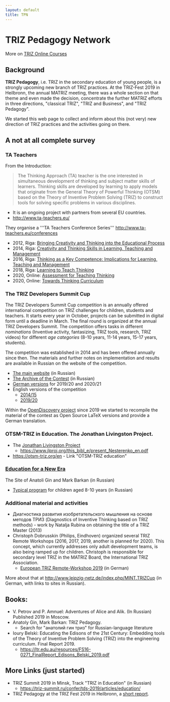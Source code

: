 ```yaml
---
layout: default
title: TPN
---
```


# TRIZ Pedagogy Network

More on [TRIZ Online Courses](TOC)  

## Background

**TRIZ Pedagogy**, i.e. TRIZ in the secondary education of young people, is a
strongly upcoming new branch of TRIZ practices.  At the TRIZ-Fest 2019 in
Heilbronn, the annual MATRIZ meeting, there was a whole section on that theme
and even made the decision, concentrate the further MATRIZ efforts in three
directions, "classical TRIZ", "TRIZ and Business", and "TRIZ Pedagogy".

We started this web page to collect and inform about this (not very) new
direction of TRIZ practices and the activities going on there.

## A not at all complete survey

### TA Teachers

From the Introduction:
> The Thinking Approach (TA) teacher is the one interested in simultaneous
> development of thinking and subject matter skills of learners. Thinking
> skills are developed by learning to apply models that originate from the
> General Theory of Powerful Thinking (OTSM) based on the Theory of Inventive
> Problem Solving (TRIZ) to construct tools for solving specific problems in
> various disciplines.

- It is an ongoing project with partners from several EU countries. 
- <http://www.ta-teachers.eu/>

They organise a '''TA Teachers Conference Series'''
<http://www.ta-teachers.eu/conferences>
- 2012, Riga: [Bringing Creativity and Thinking into the Educational
  Process](http://www.ta-teachers.eu/conference2012)
- 2014, Riga: [Creativity and Thinking Skills in Learning, Teaching and
  Management](http://www.ta-teachers.eu/conference2014)
- 2016, Riga: [Thinking as a Key Competence: Implications for Learning,
  Teaching and Management](http://www.ta-teachers.eu/conference2016)
- 2018, Riga: [Learning to Teach
  Thinking](http://www.ta-teachers.eu/conference2018)
- 2020, Online: [Assessment for Teaching
  Thinking](http://www.ta-teachers.eu/conference2020)
- 2020, Online: [Towards Thinking
  Curriculum](http://www.ta-teachers.eu/conference2022)

### The TRIZ Developers Summit Cup

The TRIZ Developers Summit Cup competition is an annually offered
international competition on TRIZ challenges for children, students and
teachers. It starts every year in October, projects can be submitted in
digital form until a deadline in March. The final round is organized at the
annual TRIZ Developers Summit.  The competition offers tasks in different
_nominations_ (Inventive activity, fantasizing, TRIZ tools, research, TRIZ
videos) for different _age categories_ (8-10 years, 11-14 years, 15-17 years,
students).  

The competition was established in 2014 and has been offered annually since
then. The materials and further notes on implementation and results are
available in Russian on the website of the competition.
* [The main website](https://triz-summit.ru/contest/) (in Russian)
* [The Archive of the Contest](https://triz-summit.ru/contest/2015/) (in
  Russian)
* [German versions](http://www.leipzig-netz.de/index.php/MINT.Internationales)
  for 2019/20 and 2020/21
* English versions of the competition
  * [2014/15](https://triz-summit.ru/en/300139/300199/)
  * [2019/20](https://triz-summit.ru/en/300139/contest-2019-2020/)

Within the
[OpenDiscovery project](https://github.com/wumm-project/OpenDiscovery)
since 2019 we started to recompile the material of the contest as Open Source
LaTeX versions and provide a German translation.

### OTSM-TRIZ in Education. The Jonathan Livingston Project.

* The [Jonathan Livingston Project](https://www.jlproj.org)
  * <https://www.jlproj.org/this_bibl_e/present_Nesterenko_en.pdf>
* <https://otsm-triz.org/en> - Link "OTSM-TRIZ education"

### [Education for a New Era](https://trizway.com/)

The Site of Anatoli Gin and Mark Barkan (in Russian)
* [Typical program](https://trizway.com/art/primary/triz-pedagogika-krea-zanyatiya-dlya-razvitiya-myshleniya.html)
    for children aged 8-10 years (in Russian)
    
### Additional material and activities

* Диагностика развития изобретательского мышления на основе методов ТРИЗ
  (Diagnostics of Inventive Thinking based on TRIZ methods) - work by Natalja
  Rubina on obtaining the title of a TRIZ Master (2013)
* Christoph Dobrusskin (Philips, Eindhoven) organized several TRIZ Remote
  Workshops (2016, 2017, 2019, another is planned for 2020). This concept,
  which currently addresses only adult development teams, is also being ramped
  up for children. Christoph is responsible for secondary level TRIZ in the
  MATRIZ Board, the International TRIZ Association.
  * [European TRIZ Remote-Workshop 2019](https://triz-akademie.de/triz-veranstaltungen/europaeischer-triz-remote-workshop-2019/)
    (in German)

More about that at http://www.leipzig-netz.de/index.php/MINT.TRIZCup (in
German, with links to sites in Russian).

## Books:

* V. Petrov and P. Amnuel: Adventures of Alice and Alik. (In Russian)
  Published 2019 in Moscow. 
* Anatoly Gin, Mark Barkan: TRIZ Pedagogy. 
  * Search for "анатолий гин триз" for Russian-language literature
* Ioury Belski: Educating the Edisons of the 21st Century: Embedding tools of
  the Theory of Inventive Problem Solving (TRIZ) into the engineering
  curriculum. Final Report 2019.
  * <https://ltr.edu.au/resources/FS16-0271_FinalReport_Edisons_Belski_2019.pdf>

## More Links (just started)

* TRIZ Summit 2019 in Minsk, Track "TRIZ in Education" (in Russian)
  * <https://triz-summit.ru/confer/tds-2019/articles/education/>
* TRIZ Pedagogy at the TRIZ Fest 2019 in Heilbronn, a [short report](https://matriz.org/wp-content/uploads/2019/07/Session-on-TRIZ-Pedagogy-at-TRIZfest-2019.docx).
